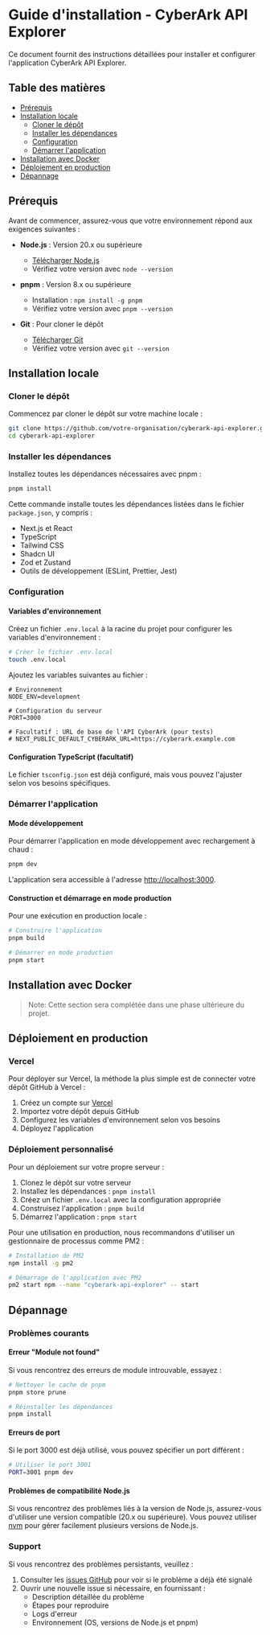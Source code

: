 # Guide d'installation - CyberArk API Explorer

Ce document fournit des instructions détaillées pour installer et configurer l'application CyberArk API Explorer.

## Table des matières

- [Prérequis](#prérequis)
- [Installation locale](#installation-locale)
  - [Cloner le dépôt](#cloner-le-dépôt)
  - [Installer les dépendances](#installer-les-dépendances)
  - [Configuration](#configuration)
  - [Démarrer l'application](#démarrer-lapplication)
- [Installation avec Docker](#installation-avec-docker)
- [Déploiement en production](#déploiement-en-production)
- [Dépannage](#dépannage)

## Prérequis

Avant de commencer, assurez-vous que votre environnement répond aux exigences suivantes :

- **Node.js** : Version 20.x ou supérieure
  - [Télécharger Node.js](https://nodejs.org/)
  - Vérifiez votre version avec `node --version`

- **pnpm** : Version 8.x ou supérieure
  - Installation : `npm install -g pnpm`
  - Vérifiez votre version avec `pnpm --version`

- **Git** : Pour cloner le dépôt
  - [Télécharger Git](https://git-scm.com/downloads)
  - Vérifiez votre version avec `git --version`

## Installation locale

### Cloner le dépôt

Commencez par cloner le dépôt sur votre machine locale :

```bash
git clone https://github.com/votre-organisation/cyberark-api-explorer.git
cd cyberark-api-explorer
```

### Installer les dépendances

Installez toutes les dépendances nécessaires avec pnpm :

```bash
pnpm install
```

Cette commande installe toutes les dépendances listées dans le fichier `package.json`, y compris :
- Next.js et React
- TypeScript
- Tailwind CSS
- Shadcn UI
- Zod et Zustand
- Outils de développement (ESLint, Prettier, Jest)

### Configuration

#### Variables d'environnement

Créez un fichier `.env.local` à la racine du projet pour configurer les variables d'environnement :

```bash
# Créer le fichier .env.local
touch .env.local
```

Ajoutez les variables suivantes au fichier :

```
# Environnement
NODE_ENV=development

# Configuration du serveur
PORT=3000

# Facultatif : URL de base de l'API CyberArk (pour tests)
# NEXT_PUBLIC_DEFAULT_CYBERARK_URL=https://cyberark.example.com
```

#### Configuration TypeScript (facultatif)

Le fichier `tsconfig.json` est déjà configuré, mais vous pouvez l'ajuster selon vos besoins spécifiques.

### Démarrer l'application

#### Mode développement

Pour démarrer l'application en mode développement avec rechargement à chaud :

```bash
pnpm dev
```

L'application sera accessible à l'adresse [http://localhost:3000](http://localhost:3000).

#### Construction et démarrage en mode production

Pour une exécution en production locale :

```bash
# Construire l'application
pnpm build

# Démarrer en mode production
pnpm start
```

## Installation avec Docker

> Note: Cette section sera complétée dans une phase ultérieure du projet.

## Déploiement en production

### Vercel

Pour déployer sur Vercel, la méthode la plus simple est de connecter votre dépôt GitHub à Vercel :

1. Créez un compte sur [Vercel](https://vercel.com/)
2. Importez votre dépôt depuis GitHub
3. Configurez les variables d'environnement selon vos besoins
4. Déployez l'application

### Déploiement personnalisé

Pour un déploiement sur votre propre serveur :

1. Clonez le dépôt sur votre serveur
2. Installez les dépendances : `pnpm install`
3. Créez un fichier `.env.local` avec la configuration appropriée
4. Construisez l'application : `pnpm build`
5. Démarrez l'application : `pnpm start`

Pour une utilisation en production, nous recommandons d'utiliser un gestionnaire de processus comme PM2 :

```bash
# Installation de PM2
npm install -g pm2

# Démarrage de l'application avec PM2
pm2 start npm --name "cyberark-api-explorer" -- start
```

## Dépannage

### Problèmes courants

#### Erreur "Module not found"

Si vous rencontrez des erreurs de module introuvable, essayez :

```bash
# Nettoyer le cache de pnpm
pnpm store prune

# Réinstaller les dépendances
pnpm install
```

#### Erreurs de port

Si le port 3000 est déjà utilisé, vous pouvez spécifier un port différent :

```bash
# Utiliser le port 3001
PORT=3001 pnpm dev
```

#### Problèmes de compatibilité Node.js

Si vous rencontrez des problèmes liés à la version de Node.js, assurez-vous d'utiliser une version compatible (20.x ou supérieure). Vous pouvez utiliser [nvm](https://github.com/nvm-sh/nvm) pour gérer facilement plusieurs versions de Node.js.

### Support

Si vous rencontrez des problèmes persistants, veuillez :

1. Consulter les [issues GitHub](https://github.com/votre-organisation/cyberark-api-explorer/issues) pour voir si le problème a déjà été signalé
2. Ouvrir une nouvelle issue si nécessaire, en fournissant :
   - Description détaillée du problème
   - Étapes pour reproduire
   - Logs d'erreur
   - Environnement (OS, versions de Node.js et pnpm)
